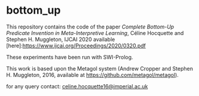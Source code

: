 # bottom_up

This repository contains the code of the paper *Complete Bottom-Up Predicate Invention in Meta-Interpretive Learning*, Céline Hocquette and Stephen H. Muggleton, IJCAI 2020 available [here]:https://www.ijcai.org/Proceedings/2020/0320.pdf

These experiments have been run with SWI-Prolog. 

This work is based upon the Metagol system (Andrew Cropper and Stephen H. Muggleton, 2016, available at https://github.com/metagol/metagol).


for any query contact:
celine.hocquette16@imperial.ac.uk
